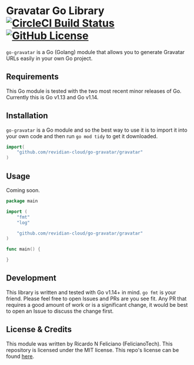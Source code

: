 # Gravatar Go Library [![CircleCI Build Status](https://circleci.com/gh/revidian-cloud/go-gravatar.svg?style=shield)](https://circleci.com/gh/revidian-cloud/go-gravatar) [![GitHub License](https://img.shields.io/badge/license-MIT-blue.svg)](https://raw.githubusercontent.com/revidian-cloud/go-gravatar/master/LICENSE)

`go-gravatar` is a Go (Golang) module that allows you to generate Gravatar URLs easily in your own Go project.


## Requirements

This Go module is tested with the two most recent minor releases of Go.
Currently this is Go v1.13 and Go v1.14.


## Installation

`go-gravatar` is a Go module and so the best way to use it is to import it into your own code and then run `go mod tidy` to get it downloaded.

```go
import(
	"github.com/revidian-cloud/go-gravatar/gravatar"
)
```


## Usage

Coming soon.

```go
package main

import (
	"fmt"
	"log"

	"github.com/revidian-cloud/go-gravatar/gravatar"
)

func main() {

}
```


## Development

This library is written and tested with Go v1.14+ in mind.
`go fmt` is your friend.
Please feel free to open Issues and PRs are you see fit.
Any PR that requires a good amount of work or is a significant change, it would be best to open an Issue to discuss the change first.


## License & Credits

This module was written by Ricardo N Feliciano (FelicianoTech).
This repository is licensed under the MIT license.
This repo's license can be found [here](./LICENSE).
